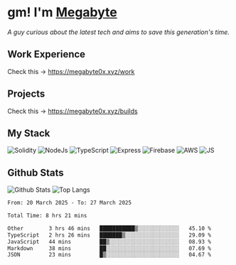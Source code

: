 # gm! I'm [Megabyte](https://megabyte0x.xyz/)

*A guy curious about the latest tech and aims to save this generation's time.*

## Work Experience

Check this -> https://megabyte0x.xyz/work

## Projects

Check this -> https://megabyte0x.xyz/builds

## My Stack

![Solidity](https://img.shields.io/badge/solidity-grey?style=for-the-badge&logo=solidity&logoColor=Green)
![NodeJs](https://img.shields.io/badge/NODE_JS-grey?style=for-the-badge&logo=nodedotjs&logoColor=Green)
![TypeScript](https://img.shields.io/badge/TS-grey?style=for-the-badge&logo=typescript&logoColor=Green)
![Express](https://img.shields.io/badge/EXPRESS-grey?style=for-the-badge&logo=EXPRESS&logoColor=Green)
![Firebase](https://img.shields.io/badge/EXPRESS-grey?style=for-the-badge&logo=EXPRESS&logoColor=Green)
![AWS](https://img.shields.io/badge/AWS-grey?style=for-the-badge&logo=amazonaws&logoColor=Yellow)
![JS](https://img.shields.io/badge/JS-grey?style=for-the-badge&logo=javascript&logoColor=Green)

## Github Stats

![Github Stats](https://github-readme-stats.vercel.app/api?username=megabyte0x&show_icons=true&theme=dark&hide_border=true&bg_color=0D1117) ![Top Langs](https://github-readme-stats.vercel.app/api/top-langs/?username=megabyte0x&layout=compact&theme=dark)

<!--START_SECTION:waka-->

```txt
From: 20 March 2025 - To: 27 March 2025

Total Time: 8 hrs 21 mins

Other        3 hrs 46 mins   ███████████▒░░░░░░░░░░░░░   45.10 %
TypeScript   2 hrs 26 mins   ███████▒░░░░░░░░░░░░░░░░░   29.09 %
JavaScript   44 mins         ██▒░░░░░░░░░░░░░░░░░░░░░░   08.93 %
Markdown     38 mins         ██░░░░░░░░░░░░░░░░░░░░░░░   07.69 %
JSON         23 mins         █▒░░░░░░░░░░░░░░░░░░░░░░░   04.67 %
```

<!--END_SECTION:waka-->


